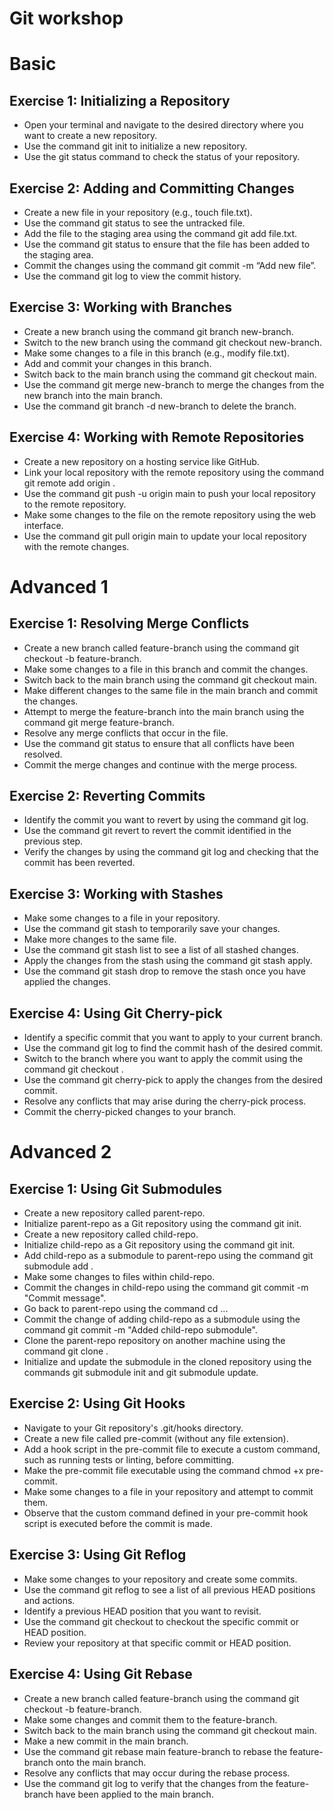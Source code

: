 # Git workshop

# Basic

## Exercise 1: Initializing a Repository

- Open your terminal and navigate to the desired directory where you want to create a new repository.
- Use the command git init to initialize a new repository.
- Use the git status command to check the status of your repository.

## Exercise 2: Adding and Committing Changes

- Create a new file in your repository (e.g., touch file.txt).
- Use the command git status to see the untracked file.
- Add the file to the staging area using the command git add file.txt.
- Use the command git status to ensure that the file has been added to the staging area.
- Commit the changes using the command git commit -m “Add new file”.
- Use the command git log to view the commit history.

## Exercise 3: Working with Branches

- Create a new branch using the command git branch new-branch.
- Switch to the new branch using the command git checkout new-branch.
- Make some changes to a file in this branch (e.g., modify file.txt).
- Add and commit your changes in this branch.
- Switch back to the main branch using the command git checkout main.
- Use the command git merge new-branch to merge the changes from the new branch into the main branch.
- Use the command git branch -d new-branch to delete the branch.

## Exercise 4: Working with Remote Repositories

- Create a new repository on a hosting service like GitHub.
- Link your local repository with the remote repository using the command git remote add origin <remote-repository-url>.
- Use the command git push -u origin main to push your local repository to the remote repository.
- Make some changes to the file on the remote repository using the web interface.
- Use the command git pull origin main to update your local repository with the remote changes.

# Advanced 1

## Exercise 1: Resolving Merge Conflicts

- Create a new branch called feature-branch using the command git checkout -b feature-branch.
- Make some changes to a file in this branch and commit the changes.
- Switch back to the main branch using the command git checkout main.
- Make different changes to the same file in the main branch and commit the changes.
- Attempt to merge the feature-branch into the main branch using the command git merge feature-branch.
- Resolve any merge conflicts that occur in the file.
- Use the command git status to ensure that all conflicts have been resolved.
- Commit the merge changes and continue with the merge process.

## Exercise 2: Reverting Commits

- Identify the commit you want to revert by using the command git log.
- Use the command git revert <commit-hash> to revert the commit identified in the previous step.
- Verify the changes by using the command git log and checking that the commit has been reverted.

## Exercise 3: Working with Stashes

- Make some changes to a file in your repository.
- Use the command git stash to temporarily save your changes.
- Make more changes to the same file.
- Use the command git stash list to see a list of all stashed changes.
- Apply the changes from the stash using the command git stash apply.
- Use the command git stash drop to remove the stash once you have applied the changes.

## Exercise 4: Using Git Cherry-pick

- Identify a specific commit that you want to apply to your current branch.
- Use the command git log to find the commit hash of the desired commit.
- Switch to the branch where you want to apply the commit using the command git checkout <target-branch>.
- Use the command git cherry-pick <commit-hash> to apply the changes from the desired commit.
- Resolve any conflicts that may arise during the cherry-pick process.
- Commit the cherry-picked changes to your branch.

# Advanced 2

## Exercise 1: Using Git Submodules

- Create a new repository called parent-repo.
- Initialize parent-repo as a Git repository using the command git init.
- Create a new repository called child-repo.
- Initialize child-repo as a Git repository using the command git init.
- Add child-repo as a submodule to parent-repo using the command git submodule add <child-repo-url>.
- Make some changes to files within child-repo.
- Commit the changes in child-repo using the command git commit -m "Commit message".
- Go back to parent-repo using the command cd ...
- Commit the change of adding child-repo as a submodule using the command git commit -m "Added child-repo submodule".
- Clone the parent-repo repository on another machine using the command git clone <parent-repo-url>.
- Initialize and update the submodule in the cloned repository using the commands git submodule init and git submodule update.

## Exercise 2: Using Git Hooks

- Navigate to your Git repository's .git/hooks directory.
- Create a new file called pre-commit (without any file extension).
- Add a hook script in the pre-commit file to execute a custom command, such as running tests or linting, before committing.
- Make the pre-commit file executable using the command chmod +x pre-commit.
- Make some changes to a file in your repository and attempt to commit them.
- Observe that the custom command defined in your pre-commit hook script is executed before the commit is made.

## Exercise 3: Using Git Reflog

- Make some changes to your repository and create some commits.
- Use the command git reflog to see a list of all previous HEAD positions and actions.
- Identify a previous HEAD position that you want to revisit.
- Use the command git checkout <commit-hash> to checkout the specific commit or HEAD position.
- Review your repository at that specific commit or HEAD position.

## Exercise 4: Using Git Rebase

- Create a new branch called feature-branch using the command git checkout -b feature-branch.
- Make some changes and commit them to the feature-branch.
- Switch back to the main branch using the command git checkout main.
- Make a new commit in the main branch.
- Use the command git rebase main feature-branch to rebase the feature-branch onto the main branch.
- Resolve any conflicts that may occur during the rebase process.
- Use the command git log to verify that the changes from the feature-branch have been applied to the main branch.
